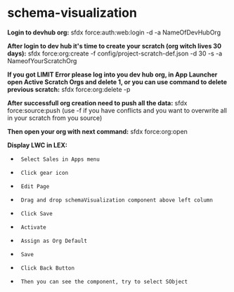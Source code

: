 # schema-visualization

**Login to devhub org:**
sfdx force:auth:web:login -d -a NameOfDevHubOrg

**After login to dev hub it's time to create your scratch (org witch lives 30 days):**
sfdx force:org:create -f config/project-scratch-def.json -d 30 -s -a NameofYourScratchOrg

**If you got LIMIT Error please log into you dev hub org, in App Launcher open Active Scratch Orgs and delete 1, or you can use command to delete previous scratch:**
sfdx force:org:delete -p

**After successfull org creation need to push all the data:**
sfdx force:source:push   (use -f if you have conflicts and you want to overwrite all in your scratch from you source)

**Then open your org with next command:**
sfdx force:org:open

**Display LWC in LEX:**
*      Select Sales in Apps menu
*      Click gear icon
*      Edit Page
*      Drag and drop schemaVisualization component above left column
*      Click Save
*      Activate
*      Assign as Org Default
*      Save
*      Click Back Button
*      Then you can see the component, try to select SObject
